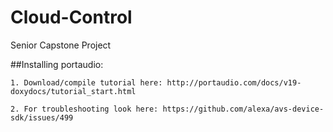 # Cloud-Control
Senior Capstone Project

##Installing portaudio:

    1. Download/compile tutorial here: http://portaudio.com/docs/v19-doxydocs/tutorial_start.html

    2. For troubleshooting look here: https://github.com/alexa/avs-device-sdk/issues/499
